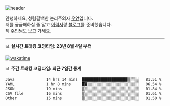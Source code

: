 ![header](https://capsule-render.vercel.app/api?type=waving&height=200&text=Hello!&fontAlignY=40&color=2832C2&fontColor=FFFFFF)

안녕하세요, 청렴결백한 논리주의자 [우연](https://dev-wooyeon.github.io/quiz-app/)입니다.  
저를 궁금해하실 줄 알고 [이력서](https://ieunune.notion.site/d836ecc9172144d4b39f185b89f16a62)랑 [블로그](https://notion-blog-ieunune.vercel.app)를 준비했습니다.  
제 [주인님](https://www.instagram.com/lovely_hiru_hari_s2/)도 보고 가세요.

---

📊 **실시간 트래킹 코딩타임: 23년 8월 4일 부터**  

[![wakatime](https://wakatime.com/badge/user/099dd627-fdab-4072-b87a-fa91c7a76d8d.svg?style=for-the-badge)](https://wakatime.com/@099dd627-fdab-4072-b87a-fa91c7a76d8d)

📊 **주간 트래킹 코딩타임: 최근 7일간 통계**

<!--START_SECTION:waka-->

```txt
Java              14 hrs 14 mins  ████████████████████▒░░░░   81.51 %
YAML              1 hr 8 mins     █▓░░░░░░░░░░░░░░░░░░░░░░░   06.54 %
JSON              19 mins         ▒░░░░░░░░░░░░░░░░░░░░░░░░   01.84 %
CSV file          16 mins         ▒░░░░░░░░░░░░░░░░░░░░░░░░   01.61 %
Other             15 mins         ▒░░░░░░░░░░░░░░░░░░░░░░░░   01.50 %
```

<!--END_SECTION:waka-->

<!-- ![](./profile-3d-contrib/profile-night-view.svg)-->
